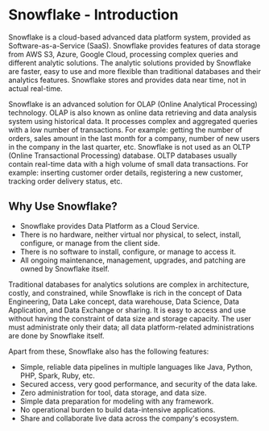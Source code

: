 # Snowflake - Introduction

Snowflake is a cloud-based advanced data platform system, provided as Software-as-a-Service (SaaS). Snowflake provides features of data storage from AWS S3, Azure, Google Cloud, processing complex queries and different analytic solutions. The analytic solutions provided by Snowflake are faster, easy to use and more flexible than traditional databases and their analytics features. Snowflake stores and provides data near time, not in actual real-time.

Snowflake is an advanced solution for OLAP (Online Analytical Processing) technology. OLAP is also known as online data retrieving and data analysis system using historical data. It processes complex and aggregated queries with a low number of transactions. For example: getting the number of orders, sales amount in the last month for a company, number of new users in the company in the last quarter, etc. Snowflake is not used as an OLTP (Online Transactional Processing) database. OLTP databases usually contain real-time data with a high volume of small data transactions. For example: inserting customer order details, registering a new customer, tracking order delivery status, etc.

## Why Use Snowflake?

- Snowflake provides Data Platform as a Cloud Service.
- There is no hardware, neither virtual nor physical, to select, install, configure, or manage from the client side.
- There is no software to install, configure, or manage to access it.
- All ongoing maintenance, management, upgrades, and patching are owned by Snowflake itself.

Traditional databases for analytics solutions are complex in architecture, costly, and constrained, while Snowflake is rich in the concept of Data Engineering, Data Lake concept, data warehouse, Data Science, Data Application, and Data Exchange or sharing. It is easy to access and use without having the constraint of data size and storage capacity. The user must administrate only their data; all data platform-related administrations are done by Snowflake itself.

Apart from these, Snowflake also has the following features:

- Simple, reliable data pipelines in multiple languages like Java, Python, PHP, Spark, Ruby, etc.
- Secured access, very good performance, and security of the data lake.
- Zero administration for tool, data storage, and data size.
- Simple data preparation for modeling with any framework.
- No operational burden to build data-intensive applications.
- Share and collaborate live data across the company's ecosystem.

